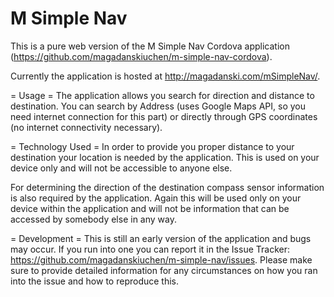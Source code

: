 M Simple Nav
============

This is a pure web version of the M Simple Nav Cordova application (https://github.com/magadanskiuchen/m-simple-nav-cordova).

Currently the application is hosted at http://magadanski.com/mSimpleNav/.

= Usage =
The application allows you search for direction and distance to destination. You can search by Address (uses Google Maps API, so you need internet connection for this part) or directly through GPS coordinates (no internet connectivity necessary).

= Technology Used =
In order to provide you proper distance to your destination your location is needed by the application. This is used on your device only and will not be accessible to anyone else.

For determining the direction of the destination compass sensor information is also required by the application. Again this will be used only on your device within the application and will not be information that can be accessed by somebody else in any way.

= Development =
This is still an early version of the application and bugs may occur. If you run into one you can report it in the Issue Tracker: https://github.com/magadanskiuchen/m-simple-nav/issues. Please make sure to provide detailed information for any circumstances on how you ran into the issue and how to reproduce this.
